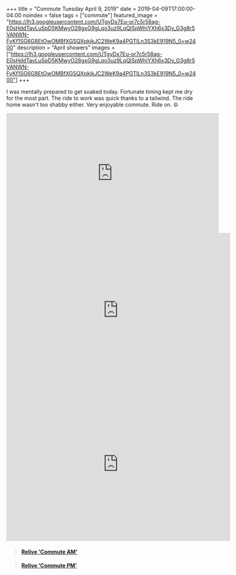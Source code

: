 +++
title =  "Commute Tuesday April 9, 2019"
date = 2019-04-09T17:00:00-04:00
noindex = false
tags = ["commute"]
featured_image = "https://lh3.googleusercontent.com/UTgyDx7Eu-or7c5r58ag-E0sHddTavLuSpD5KMwyO28gxG9gLqo3uz9LqQlSpWhiYXh6x3Dy_G3g8r5VANWN-FvKf1SG6G8EtOwOMBfXGSQXpkjkJC2WeK9a4PGTILn3S3kE919N5_0=w2400"
description = "April showers"
images = ["https://lh3.googleusercontent.com/UTgyDx7Eu-or7c5r58ag-E0sHddTavLuSpD5KMwyO28gxG9gLqo3uz9LqQlSpWhiYXh6x3Dy_G3g8r5VANWN-FvKf1SG6G8EtOwOMBfXGSQXpkjkJC2WeK9a4PGTILn3S3kE919N5_0=w2400"]
+++

I was mentally prepared to get soaked today. Fortunate timing kept me dry for the most part. The ride to work was quick thanks to a tailwind. The ride home wasn't too shabby either. Very enjoyable commute. Ride on. ☮

<iframe width="560" height="315" src="https://www.youtube.com/embed/jseK9LHw3Oo" frameborder="0" allow="accelerometer; autoplay; encrypted-media; gyroscope; picture-in-picture" allowfullscreen></iframe>

<iframe height='405' width='590' frameborder='0' allowtransparency='true' scrolling='no' src='https://www.strava.com/activities/2276451773/embed/47433ccd66dbdfe8ea3af904f52162f5f182dda6'></iframe>


<iframe height='405' width='590' frameborder='0' allowtransparency='true' scrolling='no' src='https://www.strava.com/activities/2278037762/embed/d6adc5c3f50d9690644984564d288bae975a1d8e'></iframe>

<blockquote class="embedly-card" data-card-controls="0" data-card-key="f1631a41cb254ca5b035dc5747a5bd75"><h4><a href="https://www.relive.cc/view/2276451773?r=embed-site">Relive 'Commute AM'</a></h4></blockquote>
        <script async src="https://cdn.embedly.com/widgets/platform.js" charset="UTF-8"></script>


<blockquote class="embedly-card" data-card-controls="0" data-card-key="f1631a41cb254ca5b035dc5747a5bd75"><h4><a href="https://www.relive.cc/view/2278037762?r=embed-site">Relive 'Commute PM'</a></h4></blockquote>
        <script async src="https://cdn.embedly.com/widgets/platform.js" charset="UTF-8"></script>
